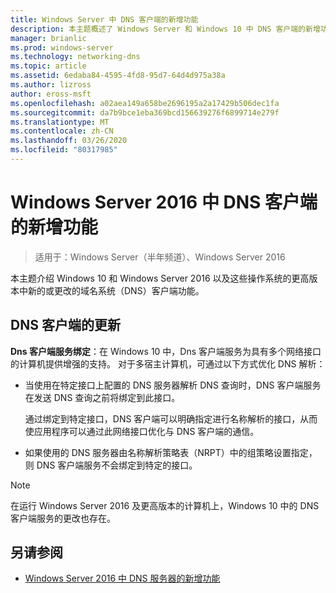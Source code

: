 ```yaml
---
title: Windows Server 中 DNS 客户端的新增功能
description: 本主题概述了 Windows Server 和 Windows 10 中 DNS 客户端的新增功能
manager: brianlic
ms.prod: windows-server
ms.technology: networking-dns
ms.topic: article
ms.assetid: 6edaba84-4595-4fd8-95d7-64d4d975a38a
ms.author: lizross
author: eross-msft
ms.openlocfilehash: a02aea149a658be2696195a2a17429b506dec1fa
ms.sourcegitcommit: da7b9bce1eba369bcd156639276f6899714e279f
ms.translationtype: MT
ms.contentlocale: zh-CN
ms.lasthandoff: 03/26/2020
ms.locfileid: "80317985"
---
```

# <a name="whats-new-in-dns-client-in-windows-server-2016"></a>Windows Server 2016 中 DNS 客户端的新增功能

>适用于：Windows Server（半年频道）、Windows Server 2016

本主题介绍 Windows 10 和 Windows Server 2016 以及这些操作系统的更高版本中新的或更改的域名系统（DNS）客户端功能。
  
## <a name="updates-to-dns-client"></a>DNS 客户端的更新

**Dns 客户端服务绑定**：在 Windows 10 中，Dns 客户端服务为具有多个网络接口的计算机提供增强的支持。 对于多宿主计算机，可通过以下方式优化 DNS 解析：  
  
-   当使用在特定接口上配置的 DNS 服务器解析 DNS 查询时，DNS 客户端服务在发送 DNS 查询之前将绑定到此接口。  
  
    通过绑定到特定接口，DNS 客户端可以明确指定进行名称解析的接口，从而使应用程序可以通过此网络接口优化与 DNS 客户端的通信。  
  
-   如果使用的 DNS 服务器由名称解析策略表（NRPT）中的组策略设置指定，则 DNS 客户端服务不会绑定到特定的接口。  
  
> [!NOTE]  
> 在运行 Windows Server 2016 及更高版本的计算机上，Windows 10 中的 DNS 客户端服务的更改也存在。  
  
## <a name="see-also"></a>另请参阅  
  
-   [Windows Server 2016 中 DNS 服务器的新增功能](What-s-New-in-DNS-Server.md)  
  

